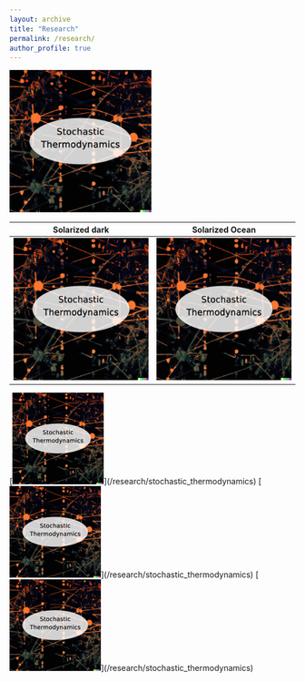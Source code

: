 ```yaml
---
layout: archive
title: "Research"
permalink: /research/
author_profile: true
---
```


[<img src='/images/StochTherm.png' width="250" height="250">](/research/stochastic_thermodynamics)

Solarized dark             |  Solarized Ocean
:-------------------------:|:-------------------------:
[<img src='/images/StochTherm.png' width="250" height="250">](/research/stochastic_thermodynamics)  |  [<img src='/images/StochTherm.png' width="250" height="250">](/research/stochastic_thermodynamics)

<p float="left">
  [<img src='/images/StochTherm.png' width="32%">](/research/stochastic_thermodynamics)
  [<img src='/images/StochTherm.png' width="32%">](/research/stochastic_thermodynamics)
  [<img src='/images/StochTherm.png' width="32%">](/research/stochastic_thermodynamics)
</p>
